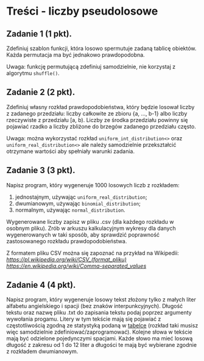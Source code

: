 # Treści - liczby pseudolosowe
## Zadanie 1 (1 pkt).
Zdefiniuj szablon funkcji, która losowo spermutuje zadaną tablicę obiektów. Każda permutacja ma być jednakowo prawdopodobna.

Uwaga: funkcję permutującą zdefiniuj samodzielnie, nie korzystaj z algorytmu `shuffle()`.

## Zadanie 2 (2 pkt).
Zdefiniuj własny rozkład prawdopodobieństwa, który będzie losował liczby z zadanego przedziału: liczby całkowite ze zbioru {a, ..., b-1} albo liczby rzeczywiste z przedziału [a, b). Liczby ze środka przedziału powinny się pojawiać rzadko a liczby zbliżone do brzegów zadanego przedziału często.

Uwaga: można wykorzystać rozkład `uniform_int_distribution<>` oraz `uniform_real_distribution<>` ale należy samodzielnie przekształcić otrzymane wartości aby spełniały warunki zadania.

## Zadanie 3 (3 pkt).
Napisz program, który wygeneruje 1000 losowych liczb z rozkładem:

1.  jednostajnym, używając `uniform_real_distribution`;
2.  dwumianowym, używając `binomial_distribution`;
3.  normalnym, używając `normal_distribution`.

Wygenerowane liczby zapisz w pliku .csv (dla każdego rozkładu w osobnym pliku). Zrób w arkuszu kalkulacyjnym wykresy dla danych wygenerowanych w taki sposób, aby sprawdzić poprawność zastosowanego rozkładu prawdopodobieństwa.

Z formatem pliku CSV można się zapoznać na przykład na Wikipedii:  
_https://pl.wikipedia.org/wiki/CSV_(format_pliku)_  
_https://en.wikipedia.org/wiki/Comma-separated_values_

## Zadanie 4 (4 pkt).
Napisz program, który wygeneruje losowy tekst złożony tylko z małych liter alfabetu angielskiego i spacji (bez znaków interpunkcyjnych). Długość tekstu oraz nazwę pliku .txt do zapisania tekstu podaj poprzez argumenty wywołania progamu. Litery w tym tekście mają się pojawiać z częstotliwością zgodną ze statystyką podaną w [tabelce](http://pi.math.cornell.edu/~mec/2003-2004/cryptography/subs/frequencies.html) (rozkład taki musisz więc samodzielnie zdefiniować/zaprogramować). Kolejne słowa w tekście mają być odzielone pojedynczymi spacjami. Każde słowo ma mieć losową długość z zakresu od 1 do 12 liter a długości te mają być wybierane zgodnie z rozkładem dwumianowym.